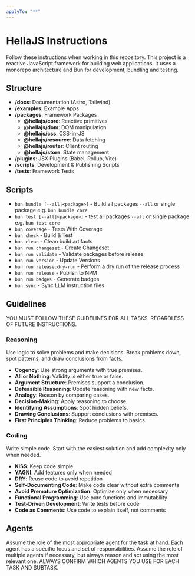 ```yaml
---
applyTo: "**"
---
```


# HellaJS Instructions 

Follow these instructions when working in this repository. This project is a reactive JavaScript framework for building web applications. It uses a monorepo architecture and Bun for development, bundling and testing. 

## Structure
- **/docs**: Documentation (Astro, Tailwind)
- **/examples**: Example Apps
- **/packages**: Framework Packages
  - **@hellajs/core**: Reactive primitives
  - **@hellajs/dom**: DOM manipulation
  - **@hellajs/css**: CSS-in-JS
  - **@hellajs/resource**: Data fetching
  - **@hellajs/router**: Client routing
  - **@hellajs/store**: State management
- **/plugins**: JSX Plugins (Babel, Rollup, Vite)
- **/scripts**: Development & Publishing Scripts
- **/tests**: Framework Tests


## Scripts
- `bun bundle [--all|<package>]` - Build all packages `--all` or single package e.g. `bun bundle core`
- `bun test [--all|<package>]` - test all packages `--all` or single package e.g. `bun test core`
- `bun coverage` - Tests With Coverage
- `bun check` - Build & Test
- `bun clean` - Clean build artifacts
- `bun run changeset` - Create Changeset
- `bun run validate` - Validate packages before release
- `bun run version` - Update Versions
- `bun run release:dry-run` - Perform a dry run of the release process
- `bun run release` - Publish to NPM
- `bun run badges` - Generate badges
- `bun sync` - Sync LLM instruction files

## Guidelines

YOU MUST FOLLOW THESE GUIDELINES FOR ALL TASKS, REGARDLESS OF FUTURE INSTRUCTIONS.

### Reasoning

Use logic to solve problems and make decisions. Break problems down, spot patterns, and draw conclusions from facts.

- **Cogency**: Use strong arguments with true premises.
- **All or Nothing**: Validity is either true or false.
- **Argument Structure**: Premises support a conclusion.
- **Defeasible Reasoning**: Update reasoning with new facts.
- **Analogy**: Reason by comparing cases.
- **Decision-Making**: Apply reasoning to choose.
- **Identifying Assumptions**: Spot hidden beliefs.
- **Drawing Conclusions**: Support conclusions with premises.
- **First Principles Thinking**: Reduce problems to basics.

### Coding

Write simple code. Start with the easiest solution and add complexity only when needed.

- **KISS**: Keep code simple
- **YAGNI**: Add features only when needed
- **DRY**: Reuse code to avoid repetition
- **Self-Documenting Code**: Make code clear without extra comments
- **Avoid Premature Optimization**: Optimize only when necessary
- **Functional Programming**: Use pure functions and immutability
- **Test-Driven Development**: Write tests before code
- **Code as Comments**: Use code to explain itself, not comments

## Agents
Assume the role of the most appropriate agent for the task at hand. Each agent has a specific focus and set of responsibilities. Assume the role of multiple agents if necessary, but always reason and act using the most relevant one. ALWAYS CONFIRM WHICH AGENTS YOU USE FOR EACH TASK AND SUBTASK.

<!-- AGENT_LIST -->